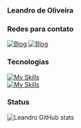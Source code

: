 ### Leandro de Oliveira
### Redes para contato
[![Blog](https://img.shields.io/badge/LinkedIn-0077B5?style=for-the-badge&logo=linkedin&logoColor=white)](https://www.linkedin.com/in/leandro-de-oliveira-41586a265/)
[![Blog](https://img.shields.io/badge/GitHub-100000?style=for-the-badge&logo=github&logoColor=white)](https://github.com/Leandro-gr)

### Tecnologias
[![My Skills](https://skillicons.dev/icons?i=html,css,js,python,postgres)](https://skillicons.dev)
<br>
[![My Skills](https://skillicons.dev/icons?i=django,vscode,photoshop)](https://skillicons.dev)

### Status
![Leandro GitHub stats](https://github-readme-stats.vercel.app/api?username=Leandro-gr&show_icons=true&theme=dracula)
